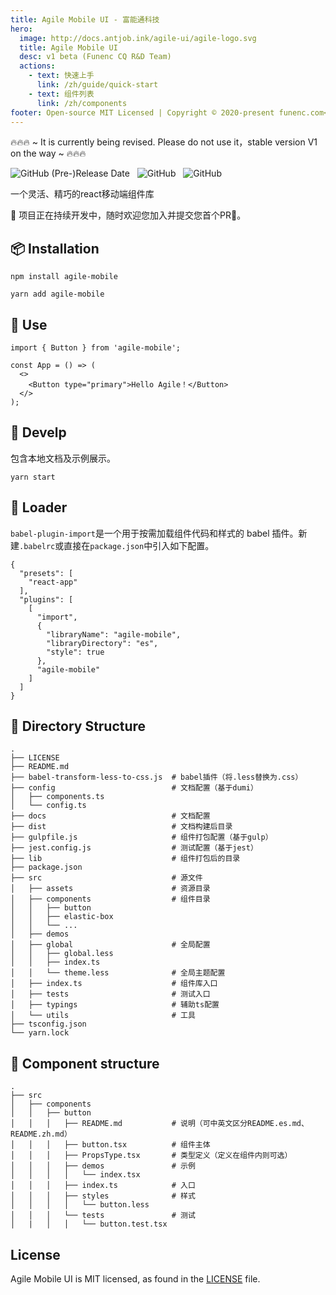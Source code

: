```yaml
---
title: Agile Mobile UI - 富能通科技
hero:
  image: http://docs.antjob.ink/agile-ui/agile-logo.svg
  title: Agile Mobile UI
  desc: v1 beta (Funenc CQ R&D Team)
  actions:
    - text: 快速上手
      link: /zh/guide/quick-start
    - text: 组件列表
      link: /zh/components
footer: Open-source MIT Licensed | Copyright © 2020-present funenc.com<br />Powered by [funenc](http://funenc.com/)
---
```


🔥🔥🔥 ~ It is currently being revised. Please do not use it，stable version V1 on the way ~ 🔥🔥🔥

![GitHub (Pre-)Release Date](https://img.shields.io/github/release-date-pre/qingzi-king/agile-mobile)
&nbsp;
![GitHub](https://img.shields.io/github/license/qingzi-king/agile-mobile)
&nbsp;
![GitHub](http://img.shields.io/github/stars/qingzi-king/agile-mobile?style=social)

<p>一个灵活、精巧的react移动端组件库</p>

<p>
🚀 项目正在持续开发中，随时欢迎您加入并提交您首个PR💋。
</p>

## 📦 Installation

```
npm install agile-mobile
```
```
yarn add agile-mobile
```

## 🔨 Use

```
import { Button } from 'agile-mobile';

const App = () => (
  <>
    <Button type="primary">Hello Agile！</Button>
  </>
);
```

## 💄 Develp

包含本地文档及示例展示。

```
yarn start
```

## 🧩 Loader
`babel-plugin-import`是一个用于按需加载组件代码和样式的 babel 插件。新建`.babelrc`或直接在`package.json`中引入如下配置。
```
{
  "presets": [
    "react-app"
  ],
  "plugins": [
    [
      "import",
      {
        "libraryName": "agile-mobile",
        "libraryDirectory": "es",
        "style": true
      },
      "agile-mobile"
    ]
  ]
}
```

## 💍 Directory Structure

```
.
├── LICENSE
├── README.md
├── babel-transform-less-to-css.js  # babel插件（将.less替换为.css）
├── config                          # 文档配置（基于dumi）
│   ├── components.ts
│   └── config.ts
├── docs                            # 文档配置
├── dist                            # 文档构建后目录
├── gulpfile.js                     # 组件打包配置（基于gulp）
├── jest.config.js                  # 测试配置（基于jest）
├── lib                             # 组件打包后的目录
├── package.json
├── src                             # 源文件
│   ├── assets                      # 资源目录
│   ├── components                  # 组件目录
│   │   ├── button
│   │   ├── elastic-box
│   │   └── ...
│   ├── demos
│   ├── global                      # 全局配置
│   │   ├── global.less
│   │   ├── index.ts
│   │   └── theme.less              # 全局主题配置
│   ├── index.ts                    # 组件库入口
│   ├── tests                       # 测试入口
│   ├── typings                     # 辅助ts配置
│   └── utils                       # 工具
├── tsconfig.json
└── yarn.lock
```

## 🥷 Component structure
```
.
├── src
│   ├── components
│   │   ├── button
│   │   │   ├── README.md           # 说明（可中英文区分README.es.md、README.zh.md）
│   │   │   ├── button.tsx          # 组件主体
│   │   │   ├── PropsType.tsx       # 类型定义（定义在组件内则可选）
│   │   │   ├── demos               # 示例
│   │   │   │   └── index.tsx
│   │   │   ├── index.ts            # 入口
│   │   │   ├── styles              # 样式
│   │   │   │   └── button.less
│   │   │   └── tests               # 测试
│   |   │   │   └── button.test.tsx
```

## License
Agile Mobile UI is MIT licensed, as found in the [LICENSE](https://github.com/qingzi-king/agile-mobile/blob/master/LICENSE) file.
